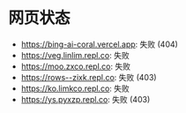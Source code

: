# 网页状态
- https://bing-ai-coral.vercel.app: 失败 (404)
- https://veg.linlim.repl.co: 失败
- https://moo.zxco.repl.co: 失败
- https://rows--zixk.repl.co: 失败 (403)
- https://ko.limkco.repl.co: 失败
- https://ys.pyxzp.repl.co: 失败 (403)
